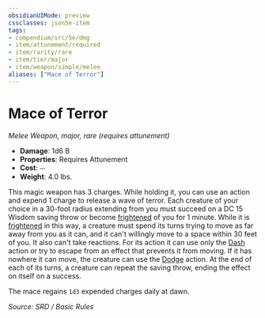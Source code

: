 ```yaml
---
obsidianUIMode: preview
cssclasses: json5e-item
tags:
- compendium/src/5e/dmg
- item/attunement/required
- item/rarity/rare
- item/tier/major
- item/weapon/simple/melee
aliases: ["Mace of Terror"]
---
```

# Mace of Terror
*Melee Weapon, major, rare (requires attunement)*  

- **Damage**: 1d6 B
- **Properties**: Requires Attunement
- **Cost**: ⏤
- **Weight**: 4.0 lbs.

This magic weapon has 3 charges. While holding it, you can use an action and expend 1 charge to release a wave of terror. Each creature of your choice in a 30-foot radius extending from you must succeed on a DC 15 Wisdom saving throw or become [frightened](Conditions.md#frightened) of you for 1 minute. While it is [frightened](Conditions.md#frightened) in this way, a creature must spend its turns trying to move as far away from you as it can, and it can't willingly move to a space within 30 feet of you. It also can't take reactions. For its action it can use only the [Dash](Actions.md#Dash) action or try to escape from an effect that prevents it from moving. If it has nowhere it can move, the creature can use the [Dodge](Actions.md#Dodge) action. At the end of each of its turns, a creature can repeat the saving throw, ending the effect on itself on a success.

The mace regains `1d3` expended charges daily at dawn.

*Source: SRD / Basic Rules*